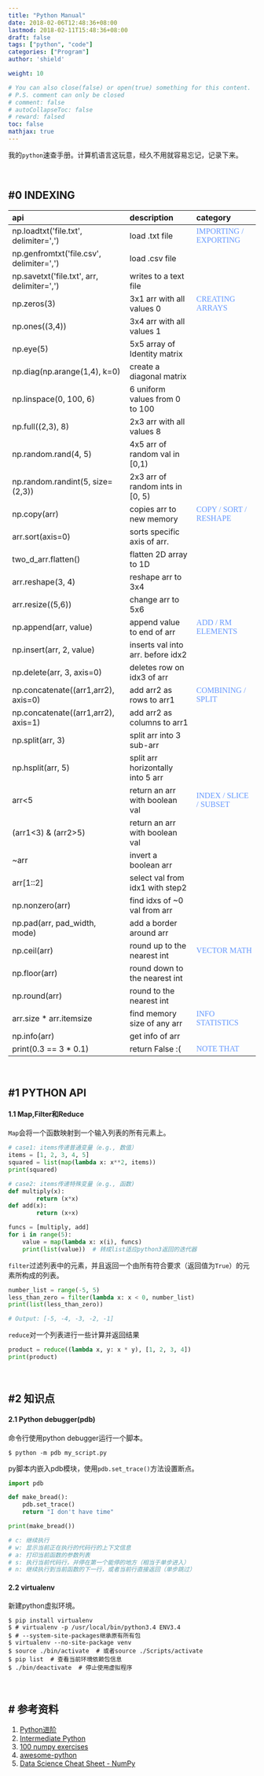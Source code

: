 ```yaml
---
title: "Python Manual"
date: 2018-02-06T12:48:36+08:00
lastmod: 2018-02-11T15:48:36+08:00
draft: false
tags: ["python", "code"]
categories: ["Program"]
author: 'shield'

weight: 10

# You can also close(false) or open(true) something for this content.
# P.S. comment can only be closed
# comment: false
# autoCollapseToc: false
# reward: falsed
toc: false
mathjax: true
---
```


我的`python`速查手册。计算机语言这玩意，经久不用就容易忘记，记录下来。

<!--more-->
<br>

## #0 **INDEXING**
| api           | description        | category          |
|:--------------|:-------------------|:------------------|
| np.loadtxt('file.txt', delimiter=',') | load .txt file | <font face='Times New Roman' color='#6699ff'>IMPORTING / EXPORTING</font> |
| np.genfromtxt('file.csv', delimiter=',') | load .csv file | |
| np.savetxt('file.txt', arr, delimiter=',') | writes to a text file | |
| np.zeros(3) | 3x1 arr with all values 0 | <font face='Times New Roman' color='#6699ff'>CREATING ARRAYS</font> |
| np.ones((3,4)) | 3x4 arr with all values 1 | |
| np.eye(5) | 5x5 array of Identity matrix| |
| np.diag(np.arange(1,4), k=0) | create a diagonal matrix | |
| np.linspace(0, 100, 6) | 6 uniform values from 0 to 100 | |
| np.full((2,3), 8) | 2x3 arr with all values 8 | |
| np.random.rand(4, 5) | 4x5 arr of random val in [0,1) | |
| np.random.randint(5, size=(2,3)) | 2x3 arr of random ints in [0, 5) | |
| np.copy(arr) | copies arr to new memory | <font face='Times New Roman' color='#6699ff'>COPY / SORT / RESHAPE</font> |
| arr.sort(axis=0) | sorts specific axis of arr. | |
| two_d_arr.flatten() | flatten 2D array to 1D | |
| arr.reshape(3, 4) | reshape arr to 3x4 | |
| arr.resize((5,6)) | change arr to 5x6  | |
| np.append(arr, value) | append value to end of arr | <font face='Times New Roman' color='#6699ff'>ADD / RM ELEMENTS</font> |
| np.insert(arr, 2, value) | inserts val into arr. before idx2 | |
| np.delete(arr, 3, axis=0) | deletes row on idx3 of arr | |
| np.concatenate((arr1,arr2), axis=0) | add arr2 as rows to arr1 | <font face='Times New Roman' color='#6699ff'>COMBINING / SPLIT</font> |
| np.concatenate((arr1,arr2), axis=1) | add arr2 as columns to arr1 | |
| np.split(arr, 3) | split arr into 3 sub-arr | |
| np.hsplit(arr, 5) | split arr horizontally into 5 arr | |
| arr<5 | return an arr with boolean val | <font face='Times New Roman' color='#6699ff'>INDEX / SLICE / SUBSET</font> |
| (arr1<3) & (arr2>5) | return an arr with boolean val | |
| ~arr | invert a boolean arr | |
| arr[1::2] | select val from idx1 with step2 | |
| np.nonzero(arr) | find idxs of ~0 val from arr | |
| np.pad(arr, pad_width, mode) | add a border around arr | |
| np.ceil(arr) | round up to the nearest int | <font face='Times New Roman' color='#6699ff'>VECTOR MATH</font> |
| np.floor(arr) | round down to the nearest int | |
| np.round(arr) | round to the nearest int | |
| arr.size * arr.itemsize | find memory size of any arr | <font face='Times New Roman' color='#6699ff'>INFO STATISTICS</font> |
| np.info(arr) | get info of arr | |
| print(0.3 == 3 * 0.1) | return False :( | <font face='Times New Roman' color='#6699ff'>NOTE THAT</font> |


<br>

## #1 **PYTHON API**
#### **1.1 Map,Filter和Reduce**
`Map`会将一个函数映射到一个输入列表的所有元素上。
```python
# case1: items传递普通变量（e.g., 数值）
items = [1, 2, 3, 4, 5]
squared = list(map(lambda x: x**2, items))
print(squared)

# case2: items传递特殊变量（e.g., 函数)
def multiply(x):
        return (x*x)
def add(x):
        return (x+x)

funcs = [multiply, add]
for i in range(5):
    value = map(lambda x: x(i), funcs)
    print(list(value))  # 转成list适应python3返回的迭代器
```
`filter`过滤列表中的元素，并且返回一个由所有符合要求（返回值为`True`）的元素所构成的列表。
```python
number_list = range(-5, 5)
less_than_zero = filter(lambda x: x < 0, number_list)
print(list(less_than_zero)) 

# Output: [-5, -4, -3, -2, -1]
```
`reduce`对一个列表进行一些计算并返回结果
```python
product = reduce((lambda x, y: x * y), [1, 2, 3, 4])
print(product)
```

<br>

## #2 **知识点**
#### **2.1 Python debugger(pdb)**
命令行使用python debugger运行一个脚本。
```shell
$ python -m pdb my_script.py
```
py脚本内嵌入pdb模块，使用`pdb.set_trace()`方法设置断点。
```python
import pdb

def make_bread():
    pdb.set_trace()
    return "I don't have time"

print(make_bread())

# c: 继续执行
# w: 显示当前正在执行的代码行的上下文信息
# a: 打印当前函数的参数列表
# s: 执行当前代码行，并停在第一个能停的地方（相当于单步进入）
# n: 继续执行到当前函数的下一行，或者当前行直接返回（单步跳过）
```

#### **2.2 virtualenv**
新建python虚拟环境。
```shell
$ pip install virtualenv
$ # virtualenv -p /usr/local/bin/python3.4 ENV3.4
$ # --system-site-packages继承原有所有包
$ virtualenv --no-site-package venv
$ source ./bin/activate  # 或者source ./Scripts/activate
$ pip list  # 查看当前环境依赖包信息
$ ./bin/deactivate  # 停止使用虚拟程序
```

<br>

## # **参考资料**
1. [Python进阶](http://docs.pythontab.com/interpy/)
2. [Intermediate Python](http://book.pythontips.com/en/latest/)
3. [100 numpy exercises](https://github.com/rougier/numpy-100/blob/master/100%20Numpy%20exercises.md)
4. [awesome-python](https://github.com/vinta/awesome-python)
5. [Data Science Cheat Sheet - NumPy](http://t.cn/RXKw3Ui)

<br>
